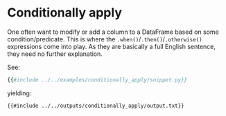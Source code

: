 # Conditionally apply

One often want to modify or add a column to a DataFrame based on some condition/predicate.
This is where the `.when()`/`.then()`/`.otherwise()` expressions come into play.
As they are basically a full English sentence, they need no further explanation.

See:

```python
{{#include ../../examples/conditionally_apply/snippet.py}}
```

yielding:

```text
{{#include ../../outputs/conditionally_apply/output.txt}}
```
